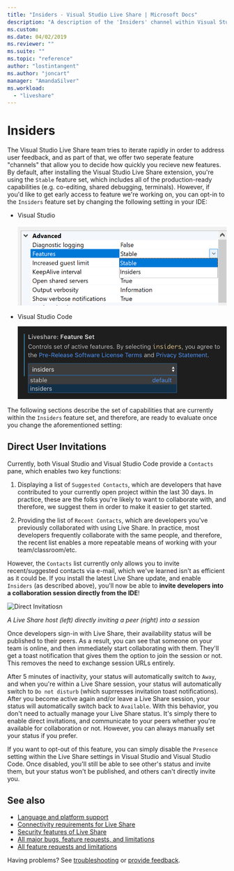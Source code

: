 ```yaml
---
title: "Insiders - Visual Studio Live Share | Microsoft Docs"
description: "A description of the 'Insiders' channel within Visual Studio Live Share."
ms.custom:
ms.date: 04/02/2019
ms.reviewer: ""
ms.suite: ""
ms.topic: "reference"
author: "lostintangent"
ms.author: "joncart"
manager: "AmandaSilver"
ms.workload: 
  - "liveshare"
---
```


<!--
Copyright © Microsoft Corporation
All rights reserved.
Creative Commons Attribution 4.0 License (International): https://creativecommons.org/licenses/by/4.0/legalcode
-->

# Insiders

The Visual Studio Live Share team tries to iterate rapidly in order to address user feedback, and as part of that, we offer two seperate feature "channels" that allow you to decide how quickly you recieve new features. By default, after installing the Visual Studio Live Share extension, you're using the `Stable` feature set, which includes all of the production-ready capabilities (e.g. co-editing, shared debugging, terminals). However, if you'd like to get early access to feature we're working on, you can opt-in to the `Insiders` feature set by changing the following setting in your IDE:

* Visual Studio

    ![feature-set-vs](../media/feature-set-vs.png)

* Visual Studio Code 

    ![feature-set-vscode](../media/feature-set-vscode.png)

The following sections describe the set of capabilities that are currently within the `Insiders` feature set, and therefore, are ready to evaluate once you change the aforementioned setting:

## Direct User Invitations

Currently, both Visual Studio and Visual Studio Code provide a `Contacts` pane, which enables two key functions:

1. Displaying a list of `Suggested Contacts`, which are developers that have contributed to your currently open project within the last 30 days. In practice, these are the folks you're likely to want to collaborate with, and therefore, we suggest them in order to make it easier to get started.

2. Providing the list of `Recent Contacts`, which are developers  you've previously collaborated with using Live Share. In practice, most developers frequently collaborate with the same people, and therefore, the recent list enables a more repeatable means of working with your team/classroom/etc.

However, the `Contacts` list currently only allows you to invite recent/suggested contacts via e-mail, which we've learned isn't as efficient as it could be. If you install the latest Live Share update, and enable `Insiders` (as described above), you'll now be able to **invite developers into a collaboration session directly from the IDE**!

![Direct Invitatiosn](https://user-images.githubusercontent.com/116461/59691804-7ece0c00-9198-11e9-94fb-99ec89df91c9.gif)

<em>A Live Share host (left) directly inviting a peer (right) into a session</em>

Once developers sign-in with Live Share, their availability status will be published to their peers. As a result, you can see that someone on your team is online, and then immediately start collaborating with them. They'll get a toast notification that gives them the option to join the session or not. This removes the need to exchange session URLs entirely.

After 5 minutes of inactivity, your status will automatically switch to `Away`, and when you're within a Live Share session, your status will automatically switch to `Do not disturb` (which suprresses invitation toast notifications). After you become active again and/or leave a Live Share session, your status will automatically switch back to `Available`. With this behavior, you don't need to actually manage your Live Share status. It's simply there to enable direct invitations, and communicate to your peers whether you're available for collaboration or not. However, you can always manually set your status if you prefer.

If you want to opt-out of this feature, you can simply disable the `Presence` setting within the Live Share settings in Visual Studio and Visual Studio Code. Once disabled, you'll still be able to see other's status and invite them, but your status won't be published, and others can't directly invite you.

## See also

- [Language and platform support](platform-support.md)
- [Connectivity requirements for Live Share](connectivity.md)
- [Security features of Live Share](security.md)
- [All major bugs, feature requests, and limitations](https://aka.ms/vsls-issues)
- [All feature requests and limitations](https://aka.ms/vsls-feature-requests)

Having problems? See [troubleshooting](../troubleshooting.md) or [provide feedback](../support.md).
